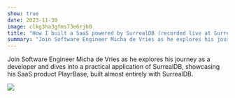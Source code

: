 ```yaml
---
show: true
date: 2023-11-30
image: clkg3ha3gfms73e6rjh0
title: "How I built a SaaS powered by SurrealDB (recorded live at SurrealDB Social)"
summary: "Join Software Engineer Micha de Vries as he explores his journey as a developer and dives into a practical application of SurrealDB, showcasing his SaaS product PlayrBase, built almost entirely with SurrealDB."
---
```


Join Software Engineer Micha de Vries as he explores his journey as a developer and dives into a practical application of SurrealDB, showcasing his SaaS product PlayrBase, built almost entirely with SurrealDB.

![](https://www.youtube.com/embed/NMcMSqemMo0?si=qx2sImHvMFQ1q4m4)
